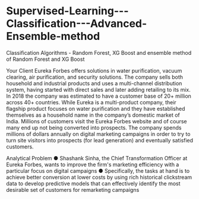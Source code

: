 # Supervised-Learning---Classification---Advanced-Ensemble-method
Classification Algorithms - Random Forest, XG Boost and ensemble method of Random Forest and XG Boost

Your Client
Eureka Forbes offers solutions in water purification, vacuum clearing, air purification, and
security solutions. The company sells both household and industrial products and uses a
multi-channel distribution system, having started with direct sales and later adding retailing
to its mix. In 2018 the company was estimated to have a customer base of 20+ million
across 40+ countries. While Eureka is a multi-product company, their flagship product
focuses on water purification and they have established themselves as a household name in
the company’s domestic market of India.
Millions of customers visit the Eureka Forbes website and of course many end up not being
converted into prospects. The company spends millions of dollars annually on digital
marketing campaigns in order to try to turn site visitors into prospects (for lead generation)
and eventually satisfied customers.

Analytical Problem
● Shashank Sinha, the Chief Transformation Officer at Eureka Forbes, wants to
improve the firm's marketing efficiency with a particular focus on digital campaigns
● Specifically, the tasks at hand is to achieve better conversion at lower costs by using
rich historical clickstream data to develop predictive models that can effectively
identify the most desirable set of customers for remarketing campaigns

